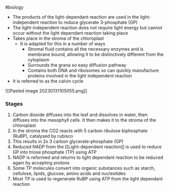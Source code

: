 #biology
- The products of the light-dependant reaction are used in the light-independent reaction to reduce glycerate 3-phosphate (GP)
- The light-independent reaction does not require light energy but cannot occur without the light dependant reaction taking place
- Takes place in the stroma of the chloroplast
    - It is adapted for this in a number of ways
        - Stromal fluid contains all the necessary enzymes and is membrane bound, allowing it to be distinctively different from the cytoplasm
        - Surrounds the grana so easy diffusion pathway
        - Contains both DNA and ribosomes so can quickly manufacture proteins involved in the light independent reaction
- It is referred to as the calvin cycle

![[Pasted image 20230131105055.png]]

### Stages
1. Carbon dioxide diffuses into the leaf and dissolves in water, then diffuses into the mesophyll cells. It then makes it to the stroma of the chloroplast
2. In the stroma the CO2 reacts with 5 carbon ribulose biphosphate (RuBP), catalysed by rubisco
3. This results in 2x 3 carbon glycerate-phosphate (GP)
4. Reduced NADP from the [[Light-dependent reaction]] is used to reduce GP into triose phosphate (TP) using ATP
5. NADP is reformed and returns to light dependant reaction to be reduced again by accepting protons
6. Some TP molecules convert into organic substances such as starch, cellulose, lipids, glucose, amino acids and nucleotides
7. Most TP is used to regenerate RuBP using ATP from the light dependant reaction
